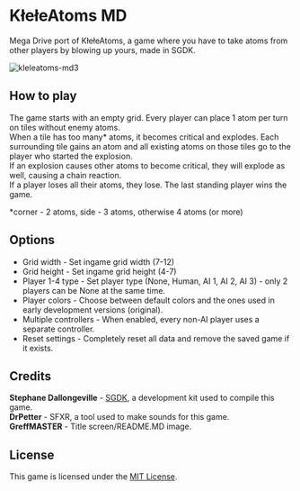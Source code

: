 # KłełeAtoms MD

Mega Drive port of KłełeAtoms, a game where you have to take atoms from other players by blowing up yours, made in SGDK.  

![kleleatoms-md3](https://user-images.githubusercontent.com/72660447/185236242-6d2cb012-f4cf-4e31-9306-1399067d41bd.png)

## How to play

The game starts with an empty grid. Every player can place 1 atom per turn on tiles without enemy atoms.  
When a tile has too many* atoms, it becomes critical and explodes. Each surrounding tile gains an atom and all existing atoms on those tiles go to the player who started the explosion.  
If an explosion causes other atoms to become critical, they will explode as well, causing a chain reaction.  
If a player loses all their atoms, they lose. The last standing player wins the game.  
  
\*corner - 2 atoms, side - 3 atoms, otherwise 4 atoms (or more)  

## Options
- Grid width - Set ingame grid width (7-12)  
- Grid height - Set ingame grid height (4-7)  
- Player 1-4 type - Set player type (None, Human, AI 1, AI 2, AI 3) - only 2 players can be None at the same time.  
- Player colors - Choose between default colors and the ones used in early development versions (original).  
- Multiple controllers - When enabled, every non-AI player uses a separate controller.  
- Reset settings - Completely reset all data and remove the saved game if it exists.  

## Credits  
**Stephane Dallongeville** - [SGDK](https://github.com/Stephane-D/sgdk), a development kit used to compile this game.  
**DrPetter** - SFXR, a tool used to make sounds for this game.  
**GreffMASTER** - Title screen/README.MD image.

## License
This game is licensed under the [MIT License](https://github.com/Nightwolf-47/KleleAtoms-MD/blob/master/LICENSE).  
